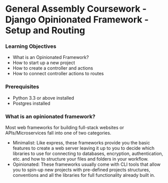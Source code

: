 # General Assembly Coursework - Django Opinionated Framework - Setup and Routing

### Learning Objectives
- What is an Opinionated Framework?
- How to start up a new project
- How to create a controller and actions
- How to connect controller actions to routes

### Prerequisites
- Python 3.3 or above installed
- Postgres installed

### What is an opinionated framework?
Most web frameworks for building full-stack websites or APIs/Microservices fall into one of two categories.
- Minimalist: Like express, these frameworks provide you the basic features to create a web server leaving it up to you to decide which libraries to use for connecting to databases, encryption, authentication, etc. and how to structure your files and folders in your workflow.
- Opinionated: These frameworks usually come with CLI tools that allow you to spin-up new projects with pre-defined projects structures, conventions and all the libraries for full functionality already built in.
